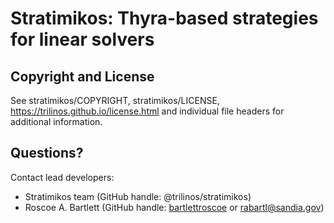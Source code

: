 # Stratimikos: Thyra-based strategies for linear solvers


## Copyright and License
See stratimikos/COPYRIGHT, stratimikos/LICENSE, https://trilinos.github.io/license.html and individual file headers for additional information.


## Questions? 
Contact lead developers:

* Stratimikos team     (GitHub handle: @trilinos/stratimikos)
* Roscoe A. Bartlett   (GitHub handle: [bartlettroscoe](https://github.com/bartlettroscoe) or rabartl@sandia.gov)

